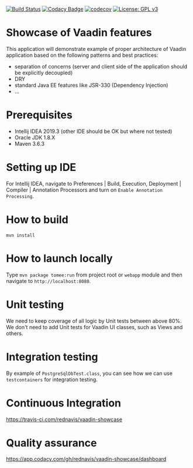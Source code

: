 [![Build Status](https://travis-ci.com/rednavis/vaadin-showcase.svg?branch=master)](https://travis-ci.com/rednavis/vaadin-showcase)
[![Codacy Badge](https://api.codacy.com/project/badge/Grade/21e248caf9cf4192ae618eada63469c6)](https://www.codacy.com/gh/rednavis/vaadin-showcase?utm_source=github.com&amp;utm_medium=referral&amp;utm_content=rednavis/vaadin-showcase&amp;utm_campaign=Badge_Grade)
[![codecov](https://codecov.io/gh/rednavis/vaadin-showcase/branch/master/graph/badge.svg)](https://codecov.io/gh/rednavis/vaadin-showcase)
[![License: GPL v3](https://img.shields.io/badge/License-GPLv3-blue.svg)](https://www.gnu.org/licenses/gpl-3.0)


# Showcase of Vaadin features

This application will demonstrate example of proper architecture of Vaadin application based on the following patterns and best practices:
- separation of concerns (server and client side of the application should be explicitly decoupled)
- DRY
- standard Java EE features like JSR-330 (Dependency Injection)
- ...

# Prerequisites
- Intellij IDEA 2019.3 (other IDE should be OK but where not tested)
- Oracle JDK 1.8.X
- Maven 3.6.3

# Setting up IDE
For Intellij IDEA, navigate to Preferences | Build, Execution, Deployment | Compiler | Annotation Processors and turn on `Enable Annotation Processing`.

# How to build 
`mvn install`

# How to launch locally
Type `mvn package tomee:run` from project root or `webapp` module and then navigate to `http://localhost:8080`.

# Unit testing 
We need to keep coverage of all logic by Unit tests between above 80%.
We don't need to add Unit tests for Vaadin UI classes, such as Views and others.

# Integration testing 
By example of `PostgreSqlDbTest.class`, you can see how we can use `testcontainers` for integration testing.

# Continuous Integration
https://travis-ci.com/rednavis/vaadin-showcase

# Quality assurance
https://app.codacy.com/gh/rednavis/vaadin-showcase/dashboard
